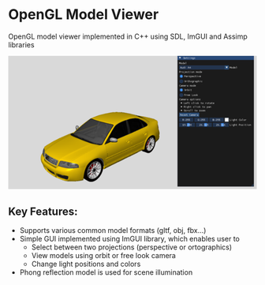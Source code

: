 # OpenGL Model Viewer
OpenGL model viewer implemented in C++ using SDL, ImGUI and Assimp libraries

![Model Viewer GUI](/modelviewer_GUI.png)
## Key Features:
- Supports various common model formats (gltf, obj, fbx...)
- Simple GUI implemented using ImGUI library, which enables user to
  - Select between two projections (perspective or ortographics)
  - View models using orbit or free look camera
  - Change light positions and colors
- Phong reflection model is used for scene illumination

